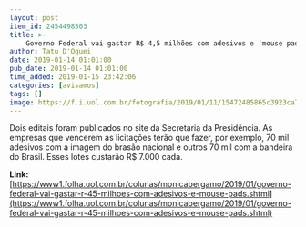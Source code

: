 ```yaml
---
layout: post
item_id: 2454498503
title: >-
    Governo Federal vai gastar R$ 4,5 milhões com adesivos e 'mouse pads'
author: Tatu D'Oquei
date: 2019-01-14 01:01:00
pub_date: 2019-01-14 01:01:00
time_added: 2019-01-15 23:42:06
categories: [avisamos]
tags: []
image: https://f.i.uol.com.br/fotografia/2019/01/11/15472485865c3923ca76f8b_1547248586_3x2_rt.jpg
---
```


Dois editais foram publicados no site da Secretaria da Presidência. As empresas que vencerem as licitações terão que fazer, por exemplo, 70 mil adesivos com a imagem do brasão nacional e outros 70 mil com a bandeira do Brasil. Esses lotes custarão R$ 7.000 cada.

**Link:** [https://www1.folha.uol.com.br/colunas/monicabergamo/2019/01/governo-federal-vai-gastar-r-45-milhoes-com-adesivos-e-mouse-pads.shtml](https://www1.folha.uol.com.br/colunas/monicabergamo/2019/01/governo-federal-vai-gastar-r-45-milhoes-com-adesivos-e-mouse-pads.shtml)

